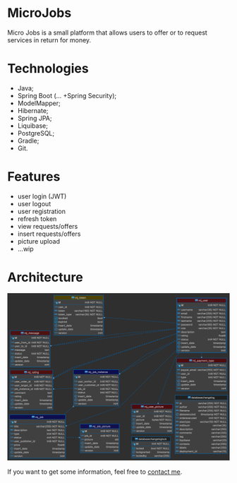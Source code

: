 # MicroJobs

Micro Jobs is a small platform that allows users to offer or to request services in return for money.

# Technologies
- Java;
- Spring Boot (... +Spring Security);
- ModelMapper;
- Hibernate;
- Spring JPA;
- Liquibase;
- PostgreSQL;
- Gradle;
- Git.

# Features
- user login (JWT)
- user logout
- user registration
- refresh token
- view requests/offers
- insert requests/offers
- picture upload
- ...wip

# Architecture
![Database](micro-jobs.png)

If you want to get some information, feel free to [contact me](http://andre-i.eu/#contactme).
